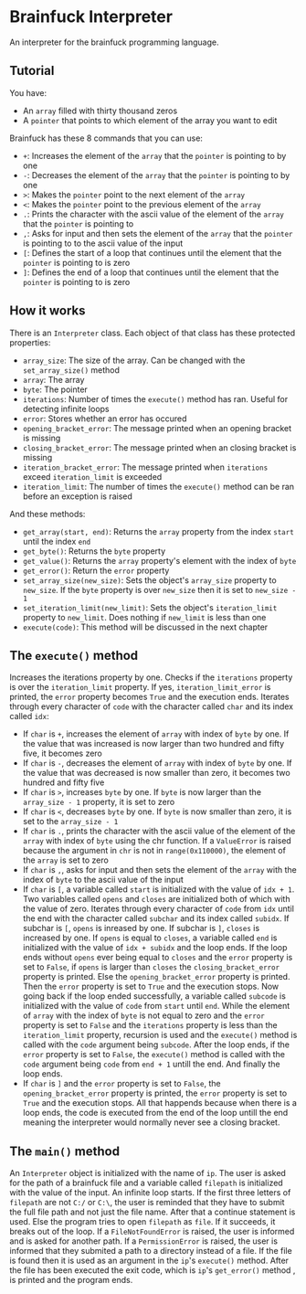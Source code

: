 # Brainfuck Interpreter
An interpreter for the brainfuck programming language.

## Tutorial
You have:
* An `array` filled with thirty thousand zeros
* A `pointer` that points to which element of the array you want to edit

Brainfuck has these 8 commands that you can use:
* `+`: Increases the element of the `array` that the `pointer` is pointing to by one
* `-`: Decreases the element of the `array` that the `pointer` is pointing to by one
* `>`: Makes the `pointer` point to the next element of the `array`
* `<`: Makes the `pointer` point to the previous element of the `array`
* `.`: Prints the character with the ascii value of the element of the `array` that the `pointer` is pointing to
* `,`: Asks for input and then sets the element of the `array` that the `pointer` is pointing to to the ascii value of the input
* `[`: Defines the start of a loop that continues until the element that the `pointer` is pointing to is zero
* `]`: Defines the end of a loop that continues until the element that the `pointer` is pointing to is zero

## How it works
There is an `Interpreter` class.
Each object of that class has these protected properties:
* `array_size`: The size of the array. Can be changed with the `set_array_size()` method
* `array`: The array
* `byte`: The pointer
* `iterations`: Number of times the `execute()` method has ran. Useful for detecting infinite loops
* `error`: Stores whether an error has occured
* `opening_bracket_error`: The message printed when an opening bracket is missing
* `closing_bracket_error`: The message printed when an closing bracket is missing
* `iteration_bracket_error`: The message printed when `iterations` exceed `iteration_limit` is exceeded
* `iteration_limit`: The number of times the `execute()` method can be ran before an exception is raised

And these methods:
* `get_array(start, end)`: Returns the `array` property from the index `start` until the index `end`
* `get_byte()`: Returns the `byte` property
* `get_value()`: Returns the `array` property's element with the index of `byte`
* `get_error()`: Return the `error` property
* `set_array_size(new_size)`: Sets the object's `array_size` property to `new_size`. If the `byte` property is over `new_size` then it is set to `new_size - 1`
* `set_iteration_limit(new_limit)`: Sets the object's `iteration_limit` property to `new_limit`. Does nothing if `new_limit` is less than one
* `execute(code)`: This method will be discussed in the next chapter

## The `execute()` method
Increases the iterations property by one.
Checks if the `iterations` property is over the  `iteration_limit` property. If yes, `iteration_limit_error` is printed, the `error` property becomes `True` and the execution ends.
Iterates through every character of `code` with the character called `char` and its index called `idx`:
* If `char` is `+`, increases the element of `array` with index of `byte` by one. If the value that was increased is now larger than two hundred and fifty five, it becomes zero
* If `char` is `-`,  decreases the element of `array` with index of `byte` by one. If the value that was decreased is now smaller than zero, it becomes two hundred and fifty five
* If `char` is `>`, increases `byte` by one. If `byte` is now larger than the `array_size - 1` property, it is set to zero
* If `char` is `<`, decreases `byte` by one. If `byte` is now smaller than zero, it is set to the `array_size - 1`
* If `char` is `.`, prints the character with the ascii value of the element of the `array` with index of `byte` using the chr function. If a `ValueError` is raised because the argument in `chr` is not in `range(0x110000)`, the element of the `array` is set to zero
* If `char` is `,`, asks for input and then sets the element of the `array` with the index of `byte` to the ascii value of the input
* If `char` is `[`, a variable called `start` is initialized with the value of `idx + 1`. Two variables called `opens` and `closes` are initialized both of which with the value of zero. Iterates through every character of `code` from `idx` until the end with the character called `subchar` and its index called `subidx`. If subchar is `[`, `opens` is inreased by one. If subchar is `]`, `closes` is increased by one. If `opens` is equal to `closes`, a variable called `end` is initialized with the value of `idx + subidx` and the loop ends. If the loop ends without `opens` ever being equal to `closes` and the `error` property is set to `False`, if `opens` is larger than `closes` the `closing_bracket_error` property is printed. Else the `opening_bracket_error` property is printed. Then the `error` property is set to `True` and the execution stops. Now going back if the loop ended successfully, a variable called `subcode` is initialized with the value of `code` from `start` until `end`. While the element of `array` with the index of `byte` is not equal to zero and the `error` property is set to `False` and the `iterations` property is less than the `iteration_limit` property, recursion is used and the `execute()` method is called with the `code` argument being `subcode`. After the loop ends, if the `error` property is set to `False`, the `execute()` method is called with the `code` argument being `code` from `end + 1` untill the end. And finally the loop ends.
* If `char` is `]` and the `error` property is set to `False`, the `opening_bracket_error` property is printed, the `error` property is set to `True` and the execution stops. All that happends because when there is a loop ends, the code is executed from the end of the loop untill the end meaning the interpreter would normally never see a closing bracket.
## The `main()` method
An `Interpreter` object is initialized with the name of `ip`.
The user is asked for the path of a brainfuck file and a variable called `filepath` is initialized with the value of the input.
An infinite loop starts.
If the first three letters of `filepath` are not `C:/` or `C:\`, the user is reminded that they have to submit the full file path and not just the file name. After that a continue statement is used.
Else the program tries to open `filepath` as `file`. If it succeeds, it breaks out of the loop. If a `FileNotFoundError` is raised, the user is informed and is asked for another path. If a `PermissionError` is raised, the user is informed that they submited a path to a directory instead of a file.
If the file is found then it is used as an argument in the `ip`'s `execute()` method.
After the file has been executed the exit code, which is `ip`'s `get_error()` method , is printed and the program ends.
